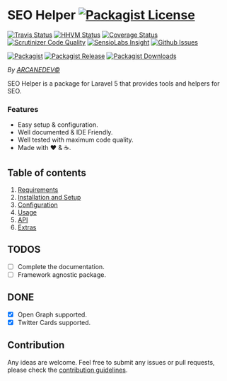 # SEO Helper [![Packagist License][badge_license]](https://github.com/ARCANEDEV/SEO-Helper/blob/master/LICENSE.md)

[![Travis Status][badge_build]](https://travis-ci.org/ARCANEDEV/SEO-Helper)
[![HHVM Status][badge_hhvm]](http://hhvm.h4cc.de/package/arcanedev/seo-helper)
[![Coverage Status][badge_coverage]](https://scrutinizer-ci.com/g/ARCANEDEV/SEO-Helper/?branch=master)
[![Scrutinizer Code Quality][badge_quality]](https://scrutinizer-ci.com/g/ARCANEDEV/SEO-Helper/?branch=master)
[![SensioLabs Insight][badge_insight]](https://insight.sensiolabs.com/projects/73e1a779-7ca7-4a75-b6d3-452d7852187e)
[![Github Issues][badge_issues]](https://github.com/ARCANEDEV/SEO-Helper/issues)

[![Packagist][badge_package]](https://packagist.org/packages/arcanedev/seo-helper)
[![Packagist Release][badge_release]](https://packagist.org/packages/arcanedev/seo-helper)
[![Packagist Downloads][badge_downloads]](https://packagist.org/packages/arcanedev/seo-helper)

[badge_license]:   https://img.shields.io/packagist/l/arcanedev/seo-helper.svg?style=flat-square
[badge_build]:     https://img.shields.io/travis/ARCANEDEV/SEO-Helper.svg?style=flat-square
[badge_hhvm]:      https://img.shields.io/hhvm/arcanedev/seo-helper.svg?style=flat-square
[badge_coverage]:  https://img.shields.io/scrutinizer/coverage/g/ARCANEDEV/SEO-Helper.svg?style=flat-square
[badge_quality]:   https://img.shields.io/scrutinizer/g/ARCANEDEV/SEO-Helper.svg?style=flat-square
[badge_insight]:   https://img.shields.io/sensiolabs/i/73e1a779-7ca7-4a75-b6d3-452d7852187e.svg?style=flat-square
[badge_issues]:    https://img.shields.io/github/issues/ARCANEDEV/SEO-Helper.svg?style=flat-square

[badge_package]:   https://img.shields.io/badge/package-arcanedev/seo--helper-blue.svg?style=flat-square
[badge_release]:   https://img.shields.io/packagist/v/arcanedev/seo-helper.svg?style=flat-square
[badge_downloads]: https://img.shields.io/packagist/dt/arcanedev/seo-helper.svg?style=flat-square

*By [ARCANEDEV&copy;](http://www.arcanedev.net/)*

SEO Helper is a package for Laravel 5 that provides tools and helpers for SEO.

### Features

  * Easy setup &amp; configuration.
  * Well documented &amp; IDE Friendly.
  * Well tested with maximum code quality.
  * Made with :heart: &amp; :coffee:.

## Table of contents

  1. [Requirements](_docs/1-Requirements.md)
  2. [Installation and Setup](_docs/2-Installation-and-Setup.md)
  3. [Configuration](_docs/3-Configuration.md)
  4. [Usage](_docs/4-Usage.md)
  5. [API](_docs/5-API.md)
  6. [Extras](_docs/6-Extras.md)

## TODOS

  - [ ] Complete the documentation.
  - [ ] Framework agnostic package.

## DONE

  - [x] Open Graph supported.
  - [x] Twitter Cards supported.

## Contribution

Any ideas are welcome. Feel free to submit any issues or pull requests, please check the [contribution guidelines](CONTRIBUTING.md).
